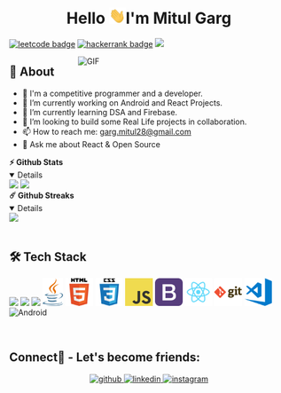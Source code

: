 ### <h1 align="center"> Hello <img src="https://raw.githubusercontent.com/ABSphreak/ABSphreak/master/gifs/Hi.gif" width="30px">I'm Mitul Garg</h1>

<!--
**gargmitul28/gargmitul28** is a ✨ _special_ ✨ repository because its `README.md` (this file) appears on your GitHub profile.
Here are some ideas to get you started:
-->
[![leetcode badge](https://img.shields.io/badge/mitul_garg28-30302f?style=flat&logo=leetcode)](https://leetcode.com/mitul_garg28)
[![hackerrank badge](https://img.shields.io/badge/Mitulgarg28-30302f?style=flat&logo=hackerrank)](https://www.hackerrank.com/Mitulgarg28)
![](https://komarev.com/ghpvc/?username=gargmitul28) 

<img align="right" alt="GIF" src="https://miro.medium.com/max/875/1*Urc28sbnORGOW5oyohQ06g.gif" width="380px" />

## 🧐 About
- 🧑 I'm a competitive programmer and a developer.
- 🔭 I’m currently working on Android and React Projects.
- 🌱 I’m currently learning DSA and Firebase.
- 👯 I’m looking to build some Real Life projects in collaboration.
- 📫 How to reach me: garg.mitul28@gmail.com
- 💬 Ask me about React & Open Source

<summary><b>⚡ Github Stats</b></summary>
<details open>
<img height="180em" src="https://github-readme-stats.vercel.app/api?username=gargmitul28&show_icons=true&hide_border=true&&count_private=true&include_all_commits=true" />
<img height="180em" src="https://github-readme-stats.vercel.app/api/top-langs/?username=gargmitul28&exclude_repo=KNN-Image-Classification&show_icons=true&hide_border=true&layout=compact&langs_count=8"/>
  </details>

<summary><b>☄️ Github Streaks</b></summary>
<details open>
<img height="180em" src="https://github-readme-streak-stats.herokuapp.com/?user=gargmitul28&hide_border=true" />
</details>
<br>

## 🛠 Tech Stack
<!-- BLOG-POST-LIST:START -->
<!-- BLOG-POST-LIST:END -->

<img src="https://upload.wikimedia.org/wikipedia/commons/1/18/ISO_C%2B%2B_Logo.svg"  height="50px"> <img src="https://cdn.iconscout.com/icon/free/png-512/c-programming-569564.png"  height="50px"> <img src="https://www.python.org/static/opengraph-icon-200x200.png"  height="50px">
<img src="https://raw.githubusercontent.com/gilbarbara/logos/master/logos/java.svg" alt="Java" height="50px"/>
<img src="https://raw.githubusercontent.com/github/explore/80688e429a7d4ef2fca1e82350fe8e3517d3494d/topics/html/html.png"  height="50px"> <img src="https://raw.githubusercontent.com/github/explore/80688e429a7d4ef2fca1e82350fe8e3517d3494d/topics/css/css.png"  height="50px"> <img src="https://raw.githubusercontent.com/github/explore/80688e429a7d4ef2fca1e82350fe8e3517d3494d/topics/javascript/javascript.png"  height="50px"> <img src="https://raw.githubusercontent.com/github/explore/80688e429a7d4ef2fca1e82350fe8e3517d3494d/topics/bootstrap/bootstrap.png"  height="50px"> 
<img src="https://raw.githubusercontent.com/github/explore/80688e429a7d4ef2fca1e82350fe8e3517d3494d/topics/react/react.png"  height="50px">
<img src="https://raw.githubusercontent.com/github/explore/80688e429a7d4ef2fca1e82350fe8e3517d3494d/topics/git/git.png"  height="50px">
<img src="https://raw.githubusercontent.com/github/explore/80688e429a7d4ef2fca1e82350fe8e3517d3494d/topics/visual-studio-code/visual-studio-code.png"  height="50px">
<img src="https://raw.githubusercontent.com/gilbarbara/logos/master/logos/android-icon.svg" alt="Android" height="50px"/> 

<br>

## Connect🙌 - Let's become friends:
<div align="center">
<a href="https://github.com/gargmitul28" target="_blank">
<img src=https://img.shields.io/badge/github-%2324292e.svg?&style=for-the-badge&logo=github&logoColor=white alt=github style="margin-bottom: 5px;" />
</a>
<a href="https://www.linkedin.com/in/mitul-garg-9428201a0/" target="_blank">
<img src=https://img.shields.io/badge/linkedin-%231E77B5.svg?&style=for-the-badge&logo=linkedin&logoColor=white alt=linkedin style="margin-bottom: 5px;" />
</a>
<a href="https://www.instagram.com/garg_mitul_/" target="_blank">
<img src=https://img.shields.io/badge/instagram-%23000000.svg?&style=for-the-badge&logo=instagram&logoColor=white alt=instagram style="margin-bottom: 5px;" />
</a>
</div> 
